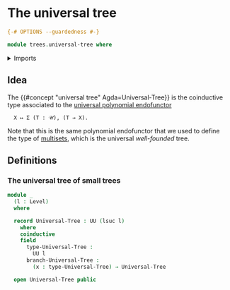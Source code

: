 # The universal tree

```agda
{-# OPTIONS --guardedness #-}

module trees.universal-tree where
```

<details><summary>Imports</summary>

```agda
open import foundation.universe-levels
```

</details>

## Idea

The {{#concept "universal tree" Agda=Universal-Tree}} is the coinductive type
associated to the
[universal polynomial endofunctor](trees.universal-polynomial-endofunctor.md)

```text
  X ↦ Σ (T : 𝒰), (T → X).
```

Note that this is the same polynomial endofunctor that we used to define the
type of [multisets](trees.multisets.md), which is the universal _well-founded_
tree.

## Definitions

### The universal tree of small trees

```agda
module _
  (l : Level)
  where

  record Universal-Tree : UU (lsuc l)
    where
    coinductive
    field
      type-Universal-Tree :
        UU l
      branch-Universal-Tree :
        (x : type-Universal-Tree) → Universal-Tree

  open Universal-Tree public
```
